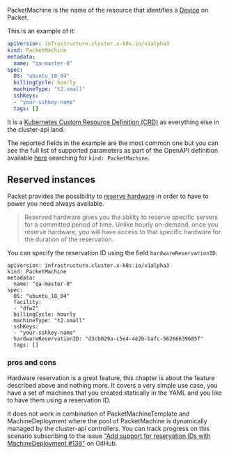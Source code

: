 PacketMachine is the name of the resource that identifies a
[Device](packetDeviceAPI) on Packet.

This is an example of it:

```yaml
apiVersion: infrastructure.cluster.x-k8s.io/v1alpha3
kind: PacketMachine
metadata:
  name: "qa-master-0"
spec:
  OS: "ubuntu_18_04"
  billingCycle: hourly
  machineType: "t2.small"
  sshKeys:
  - "your-sshkey-name"
  tags: []
```

It is a [Kubernetes Custom Resource Definition (CRD)](crd-docs) as everything
else in the cluster-api land.

The reported fields in the example are the most common one but you can see the
full list of supported parameters as part of the OpenAPI definition available
[here](config/resources/crd/bases/infrastructure.cluster.x-k8s.io_packetmachines.yaml)
searching for `kind: PacketMachine`.

## Reserved instances

Packet provides the possibility to [reserve
hardware](packet-docs-reserved-hardware) in order to have to power you need
always available.

> Reserved hardware gives you the ability to reserve specific servers for a
> committed period of time. Unlike hourly on-demand, once you reserve hardware,
> you will have access to that specific hardware for the duration of the
> reservation.

You can specify the reservation ID using the field `hardwareReservationID`:

```
apiVersion: infrastructure.cluster.x-k8s.io/v1alpha3
kind: PacketMachine
metadata:
  name: "qa-master-0"
spec:
  OS: "ubuntu_18_04"
  facility:
  - "dfw2"
  billingCycle: hourly
  machineType: "t2.small"
  sshKeys:
  - "your-sshkey-name"
  hardwareReservationID: "d3cb029a-c5e4-4e2b-bafc-56266639685f"
  tags: []
```

### pros and cons

Hardware reservation is a great feature, this chapter is about the feature
described above and nothing more.
It covers a very simple use case, you have a set of machines that you created
statically in the YAML and you like to have them using a reservation ID.

It does not work in combination of PacketMachineTemplate and MachineDeployment
where the pool of PacketMachine is dynamically managed by the cluster-api
controllers. You can track progress on this scenario subscribing to the issue
["Add support for reservation IDs with MachineDeployment #136"](github-issue-resid-dynamic) on GitHub.

[packetDeviceAPI]: https://www.packet.com/developers/api/devices/#devices-createDevice
[crd-docs]: https://github.com/packethost/cluster-api-provider-packet/blob/master/config/resources/crd/bases/infrastructure.cluster.x-k8s.io_packetmachines.yaml
[openapi-types]: https://kubernetes.io/docs/concepts/extend-kubernetes/api-extension/custom-resources/
[packet-docs-reserved-hardware]: https://www.packet.com/developers/docs/getting-started/deployment-options/reserved-hardware/
[github-issue-resid-dynamic]: https://github.com/packethost/cluster-api-provider-packet/issues/136
